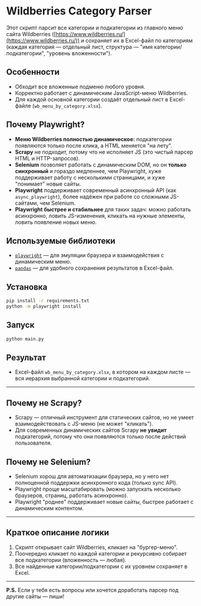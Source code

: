 # Wildberries Category Parser

Этот скрипт парсит все категории и подкатегории из главного меню сайта Wildberries ([https://www.wildberries.ru/](https://www.wildberries.ru/)) и сохраняет их в Excel-файл по категориям (каждая категория — отдельный лист, структура — "имя категории/подкатегории", "уровень вложенности").

## Особенности

* Обходит все вложенные подменю любого уровня.
* Корректно работает с динамическим JavaScript-меню Wildberries.
* Для каждой основной категории создаёт отдельный лист в Excel-файле (`wb_menu_by_category.xlsx`).

## Почему Playwright?

* **Меню Wildberries полностью динамическое:** подкатегории появляются только после клика, а HTML меняется "на лету".
* **Scrapy** не подходит, потому что не исполняет JS (это чистый парсер HTML и HTTP-запросов).
* **Selenium** позволяет работать с динамическим DOM, но он **только синхронный** и гораздо медленнее, чем Playwright, хуже поддерживает работу с несколькими страницами, и хуже "понимает" новые сайты.
* **Playwright** поддерживает современный асинхронный API (как `async_playwright`), более надёжен при работе со сложными JS-сайтами, чем Selenium.
* **Playwright быстрее и стабильнее** для таких задач: можно работать асинхронно, ловить JS-изменения, кликать на нужные элементы, ловить появление новых меню.

## Используемые библиотеки

* [`playwright`](https://github.com/microsoft/playwright-python) — для эмуляции браузера и взаимодействия с динамическим меню.
* [`pandas`](https://pandas.pydata.org/) — для удобного сохранения результатов в Excel-файл.

## Установка

```bash
pip install -r requirements.txt
python -m playwright install
```

## Запуск

```bash
python main.py
```

## Результат

* Excel-файл `wb_menu_by_category.xlsx`, в котором на каждом листе — вся иерархия выбранной категории и подкатегорий.

---

## Почему не Scrapy?

* Scrapy — отличный инструмент для статических сайтов, но не умеет взаимодействовать с JS-меню (не может "кликать").
* Для современных динамических сайтов Scrapy **не увидит** подкатегорий, потому что они появляются только после действий пользователя.

## Почему не Selenium?

* Selenium хорош для автоматизации браузера, но у него нет полноценной поддержки асинхронного кода (только sync API).
* Playwright проще масштабировать (можно запускать несколько браузеров, страниц, работать асинхронно).
* Playwright "роднее" поддерживает новые сайты, быстрее работает с динамическим контентом.

---

## Краткое описание логики

1. Скрипт открывает сайт Wildberries, кликает на "бургер-меню".
2. Поочередно кликает по каждой категории и рекурсивно собирает все подкатегории (вложенность — любая).
3. Все найденные категории/подкатегории с их уровнем сохраняет в Excel.

---

**P.S.**
Если у тебя есть вопросы или хочется доработать парсер под другие сайты — пиши!

